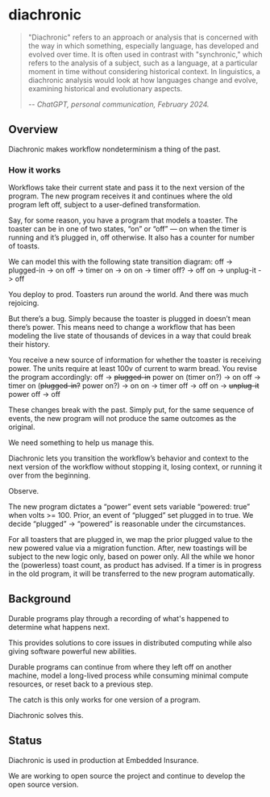 # diachronic

> "Diachronic" refers to an approach or analysis that is concerned with the way in which something, especially language,
> has developed and evolved over time. It is often used in contrast with "synchronic," which refers to the analysis of a
> subject, such as a language, at a particular moment in time without considering historical context. In linguistics, a
> diachronic analysis would look at how languages change and evolve, examining historical and evolutionary aspects.
>
> -- _ChatGPT, personal communication, February 2024._

## Overview
Diachronic makes workflow nondeterminism a thing of the past.

### How it works
Workflows take their current state and pass it to the next version of the program. The new program receives it and continues where the old program left off, subject to a user-defined transformation.

Say, for some reason, you have a program that models a toaster. The toaster can be in one of two states, “on” or “off” — on when the timer is running and it’s plugged in, off otherwise. It also has a counter for number of toasts.

We can model this with the following state transition diagram:
off -> plugged-in -> on
off -> timer on -> on
on -> timer off? -> off
on -> unplug-it -> off

You deploy to prod. Toasters run around the world. And there was much rejoicing.

But there’s a bug. Simply because the toaster is plugged in doesn’t mean there’s power. This means need to change a workflow that has been modeling the live state of thousands of devices in a way that could break their history. 

You receive a new source of information for whether the toaster is receiving power. The units require at least 100v of current to warm bread. You revise the program accordingly:
off -> ~~plugged-in~~  power on (timer on?) -> on
off -> timer on (~~plugged-in?~~ power on?) -> on
on -> timer off -> off
on -> ~~unplug-it~~ power off -> off

These changes break with the past. Simply put, for the same sequence of events, the new program will not produce the same outcomes as the original.

We need something to help us manage this. 

Diachronic lets you transition the workflow’s behavior  and context to the next version of the workflow without stopping it, losing context, or running it over from the beginning.

Observe.

The new program dictates a “power” event sets variable “powered: true” when volts >= 100. Prior, an event of “plugged” set plugged in to true. We decide “plugged” -> “powered” is reasonable under the circumstances.

For all toasters that are plugged in, we map the prior plugged value to the new powered value via a migration function. After, new toastings will be subject to the new logic only, based on power only. All the while we honor the (powerless) toast count, as product has advised. If a timer is in progress in the old program, it will be transferred to the new program automatically.


## Background

Durable programs play through a recording of what's happened to determine what happens next.

This provides solutions to core issues in distributed computing while also giving software powerful new abilities.

Durable programs can continue from where they left off on another machine, model a long-lived process while consuming
minimal compute resources, or reset back to a previous step.

The catch is this only works for one version of a program.

Diachronic solves this.


## Status

Diachronic is used in production at Embedded Insurance.

We are working to open source the project and continue to develop the open source version.
